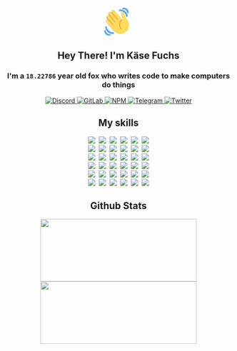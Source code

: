 <div><p align=center><img src=./resources/images/wave.gif width=64px height=64px></p><h2 align=center>Hey There! I'm Käse Fuchs</h2><h3 align=center>I'm a <code>18.22786</code> year old fox who writes code to make computers do things</h3><p align=center><a href=https://discord.com/users/507526681125322772><img alt=Discord src="https://img.shields.io/badge/Discord-5865F2?logo=discord&logoColor=white&style=flat-square#de152b885c84ec4f4c1a0cfa6ee195e5"> </a><a href=https://gitlab.com/kasefuchs><img alt=GitLab src="https://img.shields.io/badge/GitLab-330F63?logo=gitlab&logoColor=white&style=flat-square#de152b885c84ec4f4c1a0cfa6ee195e5"> </a><a href=https://npmjs.com/~kasefuchs><img alt=NPM src="https://img.shields.io/badge/NPM-CB3837?logo=npm&logoColor=white&style=flat-square#de152b885c84ec4f4c1a0cfa6ee195e5"> </a><a href=https://t.me/kasefuchs><img alt=Telegram src="https://img.shields.io/badge/Telegram-2CA5E0?logo=telegram&logoColor=white&style=flat-square#de152b885c84ec4f4c1a0cfa6ee195e5"> </a><a href=https://twitter.com/kasefuchs><img alt=Twitter src="https://img.shields.io/badge/Twitter-1DA1F2?logo=twitter&logoColor=white&style=flat-square#de152b885c84ec4f4c1a0cfa6ee195e5"></a></p><h2 align=center>My skills</h2><p align=center><a href=https://aws.amazon.com/ ><picture><source srcset="https://skillicons.dev/icons?i=aws&theme=dark#de152b885c84ec4f4c1a0cfa6ee195e5" media="(prefers-color-scheme: dark)"><source srcset="https://skillicons.dev/icons?i=aws&theme=light#de152b885c84ec4f4c1a0cfa6ee195e5" media="(prefers-color-scheme: light), (prefers-color-scheme: no-preference)"><img src="https://skillicons.dev/icons?i=aws&theme=light#de152b885c84ec4f4c1a0cfa6ee195e5"></picture></a>&nbsp;&nbsp;<a href=https://en.wikipedia.org/wiki/Bash_(Unix_shell)><picture><source srcset="https://skillicons.dev/icons?i=bash&theme=dark#de152b885c84ec4f4c1a0cfa6ee195e5" media="(prefers-color-scheme: dark)"><source srcset="https://skillicons.dev/icons?i=bash&theme=light#de152b885c84ec4f4c1a0cfa6ee195e5" media="(prefers-color-scheme: light), (prefers-color-scheme: no-preference)"><img src="https://skillicons.dev/icons?i=bash&theme=light#de152b885c84ec4f4c1a0cfa6ee195e5"></picture></a>&nbsp;&nbsp;<a href=https://discord.com/developers/docs><picture><source srcset="https://skillicons.dev/icons?i=bots&theme=dark#de152b885c84ec4f4c1a0cfa6ee195e5" media="(prefers-color-scheme: dark)"><source srcset="https://skillicons.dev/icons?i=bots&theme=light#de152b885c84ec4f4c1a0cfa6ee195e5" media="(prefers-color-scheme: light), (prefers-color-scheme: no-preference)"><img src="https://skillicons.dev/icons?i=bots&theme=light#de152b885c84ec4f4c1a0cfa6ee195e5"></picture></a>&nbsp;&nbsp;<a href=https://www.cloudflare.com/ ><picture><source srcset="https://skillicons.dev/icons?i=cloudflare&theme=dark#de152b885c84ec4f4c1a0cfa6ee195e5" media="(prefers-color-scheme: dark)"><source srcset="https://skillicons.dev/icons?i=cloudflare&theme=light#de152b885c84ec4f4c1a0cfa6ee195e5" media="(prefers-color-scheme: light), (prefers-color-scheme: no-preference)"><img src="https://skillicons.dev/icons?i=cloudflare&theme=light#de152b885c84ec4f4c1a0cfa6ee195e5"></picture></a>&nbsp;&nbsp;<a href=https://en.wikipedia.org/wiki/CSS><picture><source srcset="https://skillicons.dev/icons?i=css&theme=dark#de152b885c84ec4f4c1a0cfa6ee195e5" media="(prefers-color-scheme: dark)"><source srcset="https://skillicons.dev/icons?i=css&theme=light#de152b885c84ec4f4c1a0cfa6ee195e5" media="(prefers-color-scheme: light), (prefers-color-scheme: no-preference)"><img src="https://skillicons.dev/icons?i=css&theme=light#de152b885c84ec4f4c1a0cfa6ee195e5"></picture></a>&nbsp;&nbsp;<a href=https://www.docker.com/ ><picture><source srcset="https://skillicons.dev/icons?i=docker&theme=dark#de152b885c84ec4f4c1a0cfa6ee195e5" media="(prefers-color-scheme: dark)"><source srcset="https://skillicons.dev/icons?i=docker&theme=light#de152b885c84ec4f4c1a0cfa6ee195e5" media="(prefers-color-scheme: light), (prefers-color-scheme: no-preference)"><img src="https://skillicons.dev/icons?i=docker&theme=light#de152b885c84ec4f4c1a0cfa6ee195e5"></picture></a><br><a href=https://www.electronjs.org/ ><picture><source srcset="https://skillicons.dev/icons?i=electron&theme=dark#de152b885c84ec4f4c1a0cfa6ee195e5" media="(prefers-color-scheme: dark)"><source srcset="https://skillicons.dev/icons?i=electron&theme=light#de152b885c84ec4f4c1a0cfa6ee195e5" media="(prefers-color-scheme: light), (prefers-color-scheme: no-preference)"><img src="https://skillicons.dev/icons?i=electron&theme=light#de152b885c84ec4f4c1a0cfa6ee195e5"></picture></a>&nbsp;&nbsp;<a href=https://expressjs.com/ ><picture><source srcset="https://skillicons.dev/icons?i=express&theme=dark#de152b885c84ec4f4c1a0cfa6ee195e5" media="(prefers-color-scheme: dark)"><source srcset="https://skillicons.dev/icons?i=express&theme=light#de152b885c84ec4f4c1a0cfa6ee195e5" media="(prefers-color-scheme: light), (prefers-color-scheme: no-preference)"><img src="https://skillicons.dev/icons?i=express&theme=light#de152b885c84ec4f4c1a0cfa6ee195e5"></picture></a>&nbsp;&nbsp;<a href=https://www.figma.com/ ><picture><source srcset="https://skillicons.dev/icons?i=figma&theme=dark#de152b885c84ec4f4c1a0cfa6ee195e5" media="(prefers-color-scheme: dark)"><source srcset="https://skillicons.dev/icons?i=figma&theme=light#de152b885c84ec4f4c1a0cfa6ee195e5" media="(prefers-color-scheme: light), (prefers-color-scheme: no-preference)"><img src="https://skillicons.dev/icons?i=figma&theme=light#de152b885c84ec4f4c1a0cfa6ee195e5"></picture></a>&nbsp;&nbsp;<a href=https://firebase.google.com/ ><picture><source srcset="https://skillicons.dev/icons?i=firebase&theme=dark#de152b885c84ec4f4c1a0cfa6ee195e5" media="(prefers-color-scheme: dark)"><source srcset="https://skillicons.dev/icons?i=firebase&theme=light#de152b885c84ec4f4c1a0cfa6ee195e5" media="(prefers-color-scheme: light), (prefers-color-scheme: no-preference)"><img src="https://skillicons.dev/icons?i=firebase&theme=light#de152b885c84ec4f4c1a0cfa6ee195e5"></picture></a>&nbsp;&nbsp;<a href=https://flask.palletsprojects.com/ ><picture><source srcset="https://skillicons.dev/icons?i=flask&theme=dark#de152b885c84ec4f4c1a0cfa6ee195e5" media="(prefers-color-scheme: dark)"><source srcset="https://skillicons.dev/icons?i=flask&theme=light#de152b885c84ec4f4c1a0cfa6ee195e5" media="(prefers-color-scheme: light), (prefers-color-scheme: no-preference)"><img src="https://skillicons.dev/icons?i=flask&theme=light#de152b885c84ec4f4c1a0cfa6ee195e5"></picture></a>&nbsp;&nbsp;<a href=https://cloud.google.com/ ><picture><source srcset="https://skillicons.dev/icons?i=gcp&theme=dark#de152b885c84ec4f4c1a0cfa6ee195e5" media="(prefers-color-scheme: dark)"><source srcset="https://skillicons.dev/icons?i=gcp&theme=light#de152b885c84ec4f4c1a0cfa6ee195e5" media="(prefers-color-scheme: light), (prefers-color-scheme: no-preference)"><img src="https://skillicons.dev/icons?i=gcp&theme=light#de152b885c84ec4f4c1a0cfa6ee195e5"></picture></a><br><a href=https://git-scm.com/ ><picture><source srcset="https://skillicons.dev/icons?i=git&theme=dark#de152b885c84ec4f4c1a0cfa6ee195e5" media="(prefers-color-scheme: dark)"><source srcset="https://skillicons.dev/icons?i=git&theme=light#de152b885c84ec4f4c1a0cfa6ee195e5" media="(prefers-color-scheme: light), (prefers-color-scheme: no-preference)"><img src="https://skillicons.dev/icons?i=git&theme=light#de152b885c84ec4f4c1a0cfa6ee195e5"></picture></a>&nbsp;&nbsp;<a href=https://github.com/ ><picture><source srcset="https://skillicons.dev/icons?i=github&theme=dark#de152b885c84ec4f4c1a0cfa6ee195e5" media="(prefers-color-scheme: dark)"><source srcset="https://skillicons.dev/icons?i=github&theme=light#de152b885c84ec4f4c1a0cfa6ee195e5" media="(prefers-color-scheme: light), (prefers-color-scheme: no-preference)"><img src="https://skillicons.dev/icons?i=github&theme=light#de152b885c84ec4f4c1a0cfa6ee195e5"></picture></a>&nbsp;&nbsp;<a href=https://gitlab.com/ ><picture><source srcset="https://skillicons.dev/icons?i=gitlab&theme=dark#de152b885c84ec4f4c1a0cfa6ee195e5" media="(prefers-color-scheme: dark)"><source srcset="https://skillicons.dev/icons?i=gitlab&theme=light#de152b885c84ec4f4c1a0cfa6ee195e5" media="(prefers-color-scheme: light), (prefers-color-scheme: no-preference)"><img src="https://skillicons.dev/icons?i=gitlab&theme=light#de152b885c84ec4f4c1a0cfa6ee195e5"></picture></a>&nbsp;&nbsp;<a href=https://www.heroku.com/ ><picture><source srcset="https://skillicons.dev/icons?i=heroku&theme=dark#de152b885c84ec4f4c1a0cfa6ee195e5" media="(prefers-color-scheme: dark)"><source srcset="https://skillicons.dev/icons?i=heroku&theme=light#de152b885c84ec4f4c1a0cfa6ee195e5" media="(prefers-color-scheme: light), (prefers-color-scheme: no-preference)"><img src="https://skillicons.dev/icons?i=heroku&theme=light#de152b885c84ec4f4c1a0cfa6ee195e5"></picture></a>&nbsp;&nbsp;<a href=https://en.wikipedia.org/wiki/HTML><picture><source srcset="https://skillicons.dev/icons?i=html&theme=dark#de152b885c84ec4f4c1a0cfa6ee195e5" media="(prefers-color-scheme: dark)"><source srcset="https://skillicons.dev/icons?i=html&theme=light#de152b885c84ec4f4c1a0cfa6ee195e5" media="(prefers-color-scheme: light), (prefers-color-scheme: no-preference)"><img src="https://skillicons.dev/icons?i=html&theme=light#de152b885c84ec4f4c1a0cfa6ee195e5"></picture></a>&nbsp;&nbsp;<a href=https://en.wikipedia.org/wiki/JavaScript><picture><source srcset="https://skillicons.dev/icons?i=js&theme=dark#de152b885c84ec4f4c1a0cfa6ee195e5" media="(prefers-color-scheme: dark)"><source srcset="https://skillicons.dev/icons?i=js&theme=light#de152b885c84ec4f4c1a0cfa6ee195e5" media="(prefers-color-scheme: light), (prefers-color-scheme: no-preference)"><img src="https://skillicons.dev/icons?i=js&theme=light#de152b885c84ec4f4c1a0cfa6ee195e5"></picture></a><br><a href=https://en.wikipedia.org/wiki/Linux><picture><source srcset="https://skillicons.dev/icons?i=linux&theme=dark#de152b885c84ec4f4c1a0cfa6ee195e5" media="(prefers-color-scheme: dark)"><source srcset="https://skillicons.dev/icons?i=linux&theme=light#de152b885c84ec4f4c1a0cfa6ee195e5" media="(prefers-color-scheme: light), (prefers-color-scheme: no-preference)"><img src="https://skillicons.dev/icons?i=linux&theme=light#de152b885c84ec4f4c1a0cfa6ee195e5"></picture></a>&nbsp;&nbsp;<a href=https://mui.com/ ><picture><source srcset="https://skillicons.dev/icons?i=materialui&theme=dark#de152b885c84ec4f4c1a0cfa6ee195e5" media="(prefers-color-scheme: dark)"><source srcset="https://skillicons.dev/icons?i=materialui&theme=light#de152b885c84ec4f4c1a0cfa6ee195e5" media="(prefers-color-scheme: light), (prefers-color-scheme: no-preference)"><img src="https://skillicons.dev/icons?i=materialui&theme=light#de152b885c84ec4f4c1a0cfa6ee195e5"></picture></a>&nbsp;&nbsp;<a href=https://en.wikipedia.org/wiki/Markdown><picture><source srcset="https://skillicons.dev/icons?i=md&theme=dark#de152b885c84ec4f4c1a0cfa6ee195e5" media="(prefers-color-scheme: dark)"><source srcset="https://skillicons.dev/icons?i=md&theme=light#de152b885c84ec4f4c1a0cfa6ee195e5" media="(prefers-color-scheme: light), (prefers-color-scheme: no-preference)"><img src="https://skillicons.dev/icons?i=md&theme=light#de152b885c84ec4f4c1a0cfa6ee195e5"></picture></a>&nbsp;&nbsp;<a href=https://www.mongodb.com/ ><picture><source srcset="https://skillicons.dev/icons?i=mongodb&theme=dark#de152b885c84ec4f4c1a0cfa6ee195e5" media="(prefers-color-scheme: dark)"><source srcset="https://skillicons.dev/icons?i=mongodb&theme=light#de152b885c84ec4f4c1a0cfa6ee195e5" media="(prefers-color-scheme: light), (prefers-color-scheme: no-preference)"><img src="https://skillicons.dev/icons?i=mongodb&theme=light#de152b885c84ec4f4c1a0cfa6ee195e5"></picture></a>&nbsp;&nbsp;<a href=https://www.mysql.com/ ><picture><source srcset="https://skillicons.dev/icons?i=mysql&theme=dark#de152b885c84ec4f4c1a0cfa6ee195e5" media="(prefers-color-scheme: dark)"><source srcset="https://skillicons.dev/icons?i=mysql&theme=light#de152b885c84ec4f4c1a0cfa6ee195e5" media="(prefers-color-scheme: light), (prefers-color-scheme: no-preference)"><img src="https://skillicons.dev/icons?i=mysql&theme=light#de152b885c84ec4f4c1a0cfa6ee195e5"></picture></a>&nbsp;&nbsp;<a href=https://nextjs.org/ ><picture><source srcset="https://skillicons.dev/icons?i=nextjs&theme=dark#de152b885c84ec4f4c1a0cfa6ee195e5" media="(prefers-color-scheme: dark)"><source srcset="https://skillicons.dev/icons?i=nextjs&theme=light#de152b885c84ec4f4c1a0cfa6ee195e5" media="(prefers-color-scheme: light), (prefers-color-scheme: no-preference)"><img src="https://skillicons.dev/icons?i=nextjs&theme=light#de152b885c84ec4f4c1a0cfa6ee195e5"></picture></a><br><a href=https://nodejs.org/en/ ><picture><source srcset="https://skillicons.dev/icons?i=nodejs&theme=dark#de152b885c84ec4f4c1a0cfa6ee195e5" media="(prefers-color-scheme: dark)"><source srcset="https://skillicons.dev/icons?i=nodejs&theme=light#de152b885c84ec4f4c1a0cfa6ee195e5" media="(prefers-color-scheme: light), (prefers-color-scheme: no-preference)"><img src="https://skillicons.dev/icons?i=nodejs&theme=light#de152b885c84ec4f4c1a0cfa6ee195e5"></picture></a>&nbsp;&nbsp;<a href=https://www.postgresql.org/ ><picture><source srcset="https://skillicons.dev/icons?i=postgres&theme=dark#de152b885c84ec4f4c1a0cfa6ee195e5" media="(prefers-color-scheme: dark)"><source srcset="https://skillicons.dev/icons?i=postgres&theme=light#de152b885c84ec4f4c1a0cfa6ee195e5" media="(prefers-color-scheme: light), (prefers-color-scheme: no-preference)"><img src="https://skillicons.dev/icons?i=postgres&theme=light#de152b885c84ec4f4c1a0cfa6ee195e5"></picture></a>&nbsp;&nbsp;<a href=https://learn.microsoft.com/en-us/powershell/ ><picture><source srcset="https://skillicons.dev/icons?i=powershell&theme=dark#de152b885c84ec4f4c1a0cfa6ee195e5" media="(prefers-color-scheme: dark)"><source srcset="https://skillicons.dev/icons?i=powershell&theme=light#de152b885c84ec4f4c1a0cfa6ee195e5" media="(prefers-color-scheme: light), (prefers-color-scheme: no-preference)"><img src="https://skillicons.dev/icons?i=powershell&theme=light#de152b885c84ec4f4c1a0cfa6ee195e5"></picture></a>&nbsp;&nbsp;<a href=https://www.python.org/ ><picture><source srcset="https://skillicons.dev/icons?i=py&theme=dark#de152b885c84ec4f4c1a0cfa6ee195e5" media="(prefers-color-scheme: dark)"><source srcset="https://skillicons.dev/icons?i=py&theme=light#de152b885c84ec4f4c1a0cfa6ee195e5" media="(prefers-color-scheme: light), (prefers-color-scheme: no-preference)"><img src="https://skillicons.dev/icons?i=py&theme=light#de152b885c84ec4f4c1a0cfa6ee195e5"></picture></a>&nbsp;&nbsp;<a href=https://www.raspberrypi.org/ ><picture><source srcset="https://skillicons.dev/icons?i=raspberrypi&theme=dark#de152b885c84ec4f4c1a0cfa6ee195e5" media="(prefers-color-scheme: dark)"><source srcset="https://skillicons.dev/icons?i=raspberrypi&theme=light#de152b885c84ec4f4c1a0cfa6ee195e5" media="(prefers-color-scheme: light), (prefers-color-scheme: no-preference)"><img src="https://skillicons.dev/icons?i=raspberrypi&theme=light#de152b885c84ec4f4c1a0cfa6ee195e5"></picture></a>&nbsp;&nbsp;<a href=https://reactjs.org/ ><picture><source srcset="https://skillicons.dev/icons?i=react&theme=dark#de152b885c84ec4f4c1a0cfa6ee195e5" media="(prefers-color-scheme: dark)"><source srcset="https://skillicons.dev/icons?i=react&theme=light#de152b885c84ec4f4c1a0cfa6ee195e5" media="(prefers-color-scheme: light), (prefers-color-scheme: no-preference)"><img src="https://skillicons.dev/icons?i=react&theme=light#de152b885c84ec4f4c1a0cfa6ee195e5"></picture></a><br><a href=https://redux.js.org/ ><picture><source srcset="https://skillicons.dev/icons?i=redux&theme=dark#de152b885c84ec4f4c1a0cfa6ee195e5" media="(prefers-color-scheme: dark)"><source srcset="https://skillicons.dev/icons?i=redux&theme=light#de152b885c84ec4f4c1a0cfa6ee195e5" media="(prefers-color-scheme: light), (prefers-color-scheme: no-preference)"><img src="https://skillicons.dev/icons?i=redux&theme=light#de152b885c84ec4f4c1a0cfa6ee195e5"></picture></a>&nbsp;&nbsp;<a href=https://en.wikipedia.org/wiki/Regular_expression><picture><source srcset="https://skillicons.dev/icons?i=regex&theme=dark#de152b885c84ec4f4c1a0cfa6ee195e5" media="(prefers-color-scheme: dark)"><source srcset="https://skillicons.dev/icons?i=regex&theme=light#de152b885c84ec4f4c1a0cfa6ee195e5" media="(prefers-color-scheme: light), (prefers-color-scheme: no-preference)"><img src="https://skillicons.dev/icons?i=regex&theme=light#de152b885c84ec4f4c1a0cfa6ee195e5"></picture></a>&nbsp;&nbsp;<a href=https://en.wikipedia.org/wiki/Sass_(stylesheet_language)><picture><source srcset="https://skillicons.dev/icons?i=sass&theme=dark#de152b885c84ec4f4c1a0cfa6ee195e5" media="(prefers-color-scheme: dark)"><source srcset="https://skillicons.dev/icons?i=sass&theme=light#de152b885c84ec4f4c1a0cfa6ee195e5" media="(prefers-color-scheme: light), (prefers-color-scheme: no-preference)"><img src="https://skillicons.dev/icons?i=sass&theme=light#de152b885c84ec4f4c1a0cfa6ee195e5"></picture></a>&nbsp;&nbsp;<a href=https://www.typescriptlang.org/ ><picture><source srcset="https://skillicons.dev/icons?i=ts&theme=dark#de152b885c84ec4f4c1a0cfa6ee195e5" media="(prefers-color-scheme: dark)"><source srcset="https://skillicons.dev/icons?i=ts&theme=light#de152b885c84ec4f4c1a0cfa6ee195e5" media="(prefers-color-scheme: light), (prefers-color-scheme: no-preference)"><img src="https://skillicons.dev/icons?i=ts&theme=light#de152b885c84ec4f4c1a0cfa6ee195e5"></picture></a>&nbsp;&nbsp;<a href=https://unity.com/ ><picture><source srcset="https://skillicons.dev/icons?i=unity&theme=dark#de152b885c84ec4f4c1a0cfa6ee195e5" media="(prefers-color-scheme: dark)"><source srcset="https://skillicons.dev/icons?i=unity&theme=light#de152b885c84ec4f4c1a0cfa6ee195e5" media="(prefers-color-scheme: light), (prefers-color-scheme: no-preference)"><img src="https://skillicons.dev/icons?i=unity&theme=light#de152b885c84ec4f4c1a0cfa6ee195e5"></picture></a>&nbsp;&nbsp;<a href=https://workers.cloudflare.com/ ><picture><source srcset="https://skillicons.dev/icons?i=workers&theme=dark#de152b885c84ec4f4c1a0cfa6ee195e5" media="(prefers-color-scheme: dark)"><source srcset="https://skillicons.dev/icons?i=workers&theme=light#de152b885c84ec4f4c1a0cfa6ee195e5" media="(prefers-color-scheme: light), (prefers-color-scheme: no-preference)"><img src="https://skillicons.dev/icons?i=workers&theme=light#de152b885c84ec4f4c1a0cfa6ee195e5"></picture></a><br></p><h2 align=center>Github Stats</h2><p align=center><picture><source srcset="https://github-readme-stats-kasefuchs.vercel.app/api/?count_private=true&hide_border=true&hide_rank=true&line_height=20&hide_title=true&username=Kasefuchs&theme=dark#de152b885c84ec4f4c1a0cfa6ee195e5" media="(prefers-color-scheme: dark)"><source srcset="https://github-readme-stats-kasefuchs.vercel.app/api/?count_private=true&hide_border=true&hide_rank=true&line_height=20&hide_title=true&username=Kasefuchs&theme=light#de152b885c84ec4f4c1a0cfa6ee195e5" media="(prefers-color-scheme: light), (prefers-color-scheme: no-preference)"><img align=middle width=350 height=140 src="https://github-readme-stats-kasefuchs.vercel.app/api/?count_private=true&hide_border=true&hide_rank=true&line_height=20&hide_title=true&username=Kasefuchs&theme=light#de152b885c84ec4f4c1a0cfa6ee195e5"></picture><picture><source srcset="https://github-readme-stats-kasefuchs.vercel.app/api/top-langs/?count_private=true&hide_border=true&layout=compact&username=Kasefuchs&theme=dark#de152b885c84ec4f4c1a0cfa6ee195e5" media="(prefers-color-scheme: dark)"><source srcset="https://github-readme-stats-kasefuchs.vercel.app/api/top-langs/?count_private=true&hide_border=true&layout=compact&username=Kasefuchs&theme=light#de152b885c84ec4f4c1a0cfa6ee195e5" media="(prefers-color-scheme: light), (prefers-color-scheme: no-preference)"><img align=middle width=350 height=140 src="https://github-readme-stats-kasefuchs.vercel.app/api/top-langs/?count_private=true&hide_border=true&layout=compact&username=Kasefuchs&theme=light#de152b885c84ec4f4c1a0cfa6ee195e5"></picture></p><img src="https://hit.yhype.me/github/profile?user_id=64592097#de152b885c84ec4f4c1a0cfa6ee195e5" alt=""></div>
